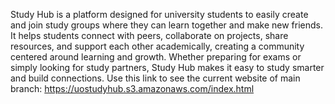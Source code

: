 Study Hub is a platform designed for university students to easily create and join study groups where they can learn together and make new friends. It helps students connect with peers, collaborate on projects, share resources, and support each other academically, creating a community centered around learning and growth. Whether preparing for exams or simply looking for study partners, Study Hub makes it easy to study smarter and build connections.
Use this link to see the current website of main branch:
https://uostudyhub.s3.amazonaws.com/index.html
